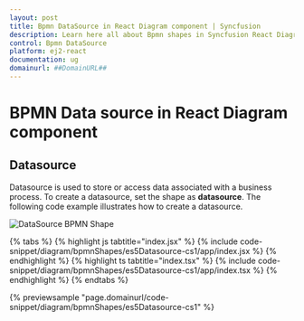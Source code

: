 ```yaml
---
layout: post
title: Bpmn DataSource in React Diagram component | Syncfusion
description: Learn here all about Bpmn shapes in Syncfusion React Diagram component of Syncfusion Essential JS 2 and more.
control: Bpmn DataSource 
platform: ej2-react
documentation: ug
domainurl: ##DomainURL##
---
```


# BPMN Data source in React Diagram component

## Datasource

Datasource is used to store or access data associated with a business process. To create a datasource, set the shape as **datasource**. The following code example illustrates how to create a datasource.

![DataSource BPMN Shape](images/Datasource.png)

{% tabs %}
{% highlight js tabtitle="index.jsx" %}
{% include code-snippet/diagram/bpmnShapes/es5Datasource-cs1/app/index.jsx %}
{% endhighlight %}
{% highlight ts tabtitle="index.tsx" %}
{% include code-snippet/diagram/bpmnShapes/es5Datasource-cs1/app/index.tsx %}
{% endhighlight %}
{% endtabs %}

 {% previewsample "page.domainurl/code-snippet/diagram/bpmnShapes/es5Datasource-cs1" %}